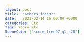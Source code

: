 ```yaml
---
layout: post
title:  "others_free97"
date:   2021-02-14 16:00:00 +0000
categories: Etc
Tags: Story Etc
SceneCode: ["scene_free97_q1_s20"]
---
```

